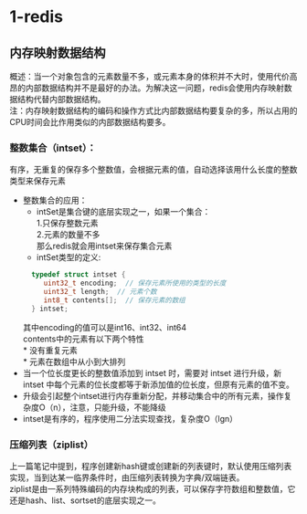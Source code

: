 # 1-redis
##  内存映射数据结构
  概述：当一个对象包含的元素数量不多，或元素本身的体积并不大时，使用代价高昂的内部数据结构并不是最好的办法。为解决这一问题，redis会使用内存映射数据结构代替内部数据结构。   
        注：内存映射数据结构的编码和操作方式比内部数据结构要复杂的多，所以占用的CPU时间会比作用类似的内部数据结构要多。  
###  整数集合（intset）：  
   有序，无重复的保存多个整数值，会根据元素的值，自动选择该用什么长度的整数类型来保存元素  
 * 整数集合的应用：  
    *  intSet是集合键的底层实现之一，如果一个集合：   
       1.只保存整数元素  
       2.元素的数量不多  
     那么redis就会用intset来保存集合元素   
    *  intSet类型的定义:   
    ```C
      typedef struct intset {   
         uint32_t encoding;  // 保存元素所使用的类型的长度    
         uint32_t length;  // 元素个数     
         int8_t contents[];  // 保存元素的数组   
      } intset;   
    ```     
     其中encoding的值可以是int16、int32、int64   
     contents中的元素有以下两个特性     
        * 没有重复元素  
        * 元素在数组中从小到大排列  
 * 当一个位长度更长的整数值添加到 intset 时，需要对 intset 进行升级，新 intset 中每个元素的位长度都等于新添加值的位长度，但原有元素的值不变。  
 * 升级会引起整个intset进行内存重新分配，并移动集合中的所有元素，操作复杂度O（n），注意，只能升级，不能降级  
 * intset是有序的，程序使用二分法实现查找，复杂度O（lgn）  

### 压缩列表（ziplist）   
   上一篇笔记中提到，程序创建新hash键或创建新的列表键时，默认使用压缩列表实现，当到达某一临界条件时，由压缩列表转换为字典/双端链表。     
   ziplist是由一系列特殊编码的内存块构成的列表，可以保存字符数组和整数值，它还是hash、list、sortset的底层实现之一。
       
